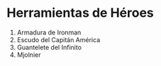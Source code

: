 # Herramientas de Héroes

1. Armadura de Ironman
2. Escudo del Capitán América
3. Guantelete del Infinito
4. Mjolnier

